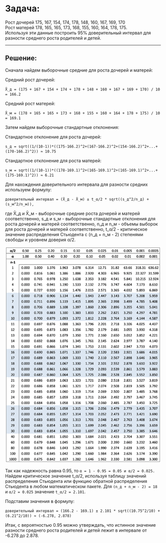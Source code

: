 # Задача:

Рост дочерей 175, 167, 154, 174, 178, 148, 160, 167, 169, 170  
Рост матерей  178, 165, 165, 173, 168, 155, 160, 164, 178, 175.  
Используя эти данные построить 95% доверительный интервал для разности среднего роста родителей и детей.

---

## Решение:

Сначала найдем выборочные средние для роста дочерей и матерей:

Средний рост дочерей:
```
X̄_д = (175 + 167 + 154 + 174 + 178 + 148 + 160 + 167 + 169 + 170) / 10 = 166.2
```
Средний рост матерей:
```
X̄_м = (178 + 165 + 165 + 173 + 168 + 155 + 160 + 164 + 178 + 175) / 10 = 169.1
```
Затем найдем выборочные стандартные отклонения:

Стандартное отклонение для роста дочерей:
```
s_д = sqrt((1/(10-1))*((175-166.2)^2+(167-166.2)^2+(154-166.2)^2+...+(170-166.2)^2)) ≈ 10.75
```
Стандартное отклонение для роста матерей:
```
s_м = sqrt((1/(10-1))*((178-169.1)^2+(165-169.1)^2+(165-169.1)^2+...+(175-169.1)^2)) ≈ 6.21
```
Для нахождения доверительного интервала для разности средних используем формулу:
```
доверительный интервал = (X̄_д - X̄_м) ± t_α/2 * sqrt((s_д^2/n_д) + (s_м^2/n_м)),
```
где X̄_д и X̄_м - выборочные средние роста дочерей и матерей соответственно, s_д и s_м - выборочные стандартные отклонения для роста дочерей и матерей соответственно, n_д и n_м - объемы выборок для роста дочерей и матерей соответственно, t_α/2 - критическое значение распределения Стьюдента с (n_д + n_м - 2) степенями свободы и уровнем доверия α/2.

![image](2.png)

Так как надежность равна 0.95, то `α = 1 - 0.95 = 0.05 и α/2 = 0.025.` Найдем критическое значение t_α/2, используя таблицу значений распределения Стьюдента или функцию обратной распределения Стьюдента в любом математическом пакете. Для `(n_д + n_м - 2) = 18` и `α/2 = 0.025` значение `t_α/2 = 2.101`.

Подставим значения в формулу:
```
доверительный интервал = (166.2 - 169.1) ± 2.101 * sqrt((10.75^2/10) + (6.21^2/10)) ≈ (-6.278, 2.878)
```
Итак, с вероятностью 0.95 можно утверждать, что истинное значение разности среднего роста родителей и детей лежит в интервале от -6.278 до 2.878.